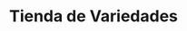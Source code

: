 ---
title: "Tienda de Variedades"
url: /ciudad-satelite/tienda-de-variedades-calle-mallco-mayta-2/
shop: comodidad
---